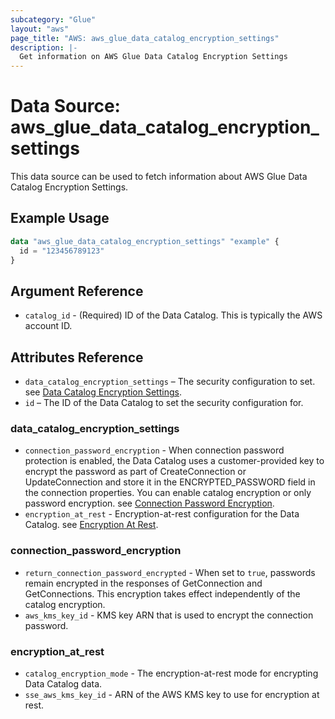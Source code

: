 ```yaml
---
subcategory: "Glue"
layout: "aws"
page_title: "AWS: aws_glue_data_catalog_encryption_settings"
description: |-
  Get information on AWS Glue Data Catalog Encryption Settings
---
```


# Data Source: aws_glue_data_catalog_encryption_settings

This data source can be used to fetch information about AWS Glue Data Catalog Encryption Settings.

## Example Usage

```terraform
data "aws_glue_data_catalog_encryption_settings" "example" {
  id = "123456789123"
}
```

## Argument Reference

* `catalog_id` - (Required) ID of the Data Catalog. This is typically the AWS account ID.

## Attributes Reference

* `data_catalog_encryption_settings` – The security configuration to set. see [Data Catalog Encryption Settings](#data_catalog_encryption_settings).
* `id` – The ID of the Data Catalog to set the security configuration for.

### data_catalog_encryption_settings

* `connection_password_encryption` - When connection password protection is enabled, the Data Catalog uses a customer-provided key to encrypt the password as part of CreateConnection or UpdateConnection and store it in the ENCRYPTED_PASSWORD field in the connection properties. You can enable catalog encryption or only password encryption. see [Connection Password Encryption](#connection_password_encryption).
* `encryption_at_rest` - Encryption-at-rest configuration for the Data Catalog. see [Encryption At Rest](#encryption_at_rest).

### connection_password_encryption

* `return_connection_password_encrypted` - When set to `true`, passwords remain encrypted in the responses of GetConnection and GetConnections. This encryption takes effect independently of the catalog encryption.
* `aws_kms_key_id` - KMS key ARN that is used to encrypt the connection password.

### encryption_at_rest

* `catalog_encryption_mode` - The encryption-at-rest mode for encrypting Data Catalog data.
* `sse_aws_kms_key_id` - ARN of the AWS KMS key to use for encryption at rest.
